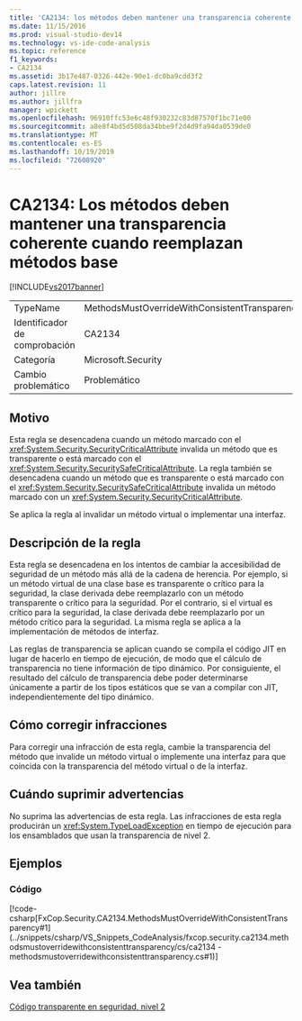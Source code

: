 ```yaml
---
title: 'CA2134: los métodos deben mantener una transparencia coherente al invalidar los métodos base | Microsoft Docs'
ms.date: 11/15/2016
ms.prod: visual-studio-dev14
ms.technology: vs-ide-code-analysis
ms.topic: reference
f1_keywords:
- CA2134
ms.assetid: 3b17e487-0326-442e-90e1-dc0ba9cdd3f2
caps.latest.revision: 11
author: jillre
ms.author: jillfra
manager: wpickett
ms.openlocfilehash: 96910ffc53e6c48f930232c83d87570f1bc71e00
ms.sourcegitcommit: a8e8f4bd5d508da34bbe9f2d4d9fa94da0539de0
ms.translationtype: MT
ms.contentlocale: es-ES
ms.lasthandoff: 10/19/2019
ms.locfileid: "72608920"
---
```

# <a name="ca2134-methods-must-keep-consistent-transparency-when-overriding-base-methods"></a>CA2134: Los métodos deben mantener una transparencia coherente cuando reemplazan métodos base
[!INCLUDE[vs2017banner](../includes/vs2017banner.md)]

|||
|-|-|
|TypeName|MethodsMustOverrideWithConsistentTransparency|
|Identificador de comprobación|CA2134|
|Categoría|Microsoft.Security|
|Cambio problemático|Problemático|

## <a name="cause"></a>Motivo
 Esta regla se desencadena cuando un método marcado con el <xref:System.Security.SecurityCriticalAttribute> invalida un método que es transparente o está marcado con el <xref:System.Security.SecuritySafeCriticalAttribute>. La regla también se desencadena cuando un método que es transparente o está marcado con el <xref:System.Security.SecuritySafeCriticalAttribute> invalida un método marcado con un <xref:System.Security.SecurityCriticalAttribute>.

 Se aplica la regla al invalidar un método virtual o implementar una interfaz.

## <a name="rule-description"></a>Descripción de la regla
 Esta regla se desencadena en los intentos de cambiar la accesibilidad de seguridad de un método más allá de la cadena de herencia. Por ejemplo, si un método virtual de una clase base es transparente o crítico para la seguridad, la clase derivada debe reemplazarlo con un método transparente o crítico para la seguridad. Por el contrario, si el virtual es crítico para la seguridad, la clase derivada debe reemplazarlo por un método crítico para la seguridad. La misma regla se aplica a la implementación de métodos de interfaz.

 Las reglas de transparencia se aplican cuando se compila el código JIT en lugar de hacerlo en tiempo de ejecución, de modo que el cálculo de transparencia no tiene información de tipo dinámico. Por consiguiente, el resultado del cálculo de transparencia debe poder determinarse únicamente a partir de los tipos estáticos que se van a compilar con JIT, independientemente del tipo dinámico.

## <a name="how-to-fix-violations"></a>Cómo corregir infracciones
 Para corregir una infracción de esta regla, cambie la transparencia del método que invalide un método virtual o implemente una interfaz para que coincida con la transparencia del método virtual o de la interfaz.

## <a name="when-to-suppress-warnings"></a>Cuándo suprimir advertencias
 No suprima las advertencias de esta regla. Las infracciones de esta regla producirán un <xref:System.TypeLoadException> en tiempo de ejecución para los ensamblados que usan la transparencia de nivel 2.

## <a name="examples"></a>Ejemplos

### <a name="code"></a>Código
 [!code-csharp[FxCop.Security.CA2134.MethodsMustOverrideWithConsistentTransparency#1](../snippets/csharp/VS_Snippets_CodeAnalysis/fxcop.security.ca2134.methodsmustoverridewithconsistenttransparency/cs/ca2134 - methodsmustoverridewithconsistenttransparency.cs#1)]

## <a name="see-also"></a>Vea también
 [Código transparente en seguridad, nivel 2](https://msdn.microsoft.com/library/4d05610a-0da6-4f08-acea-d54c9d6143c0)

